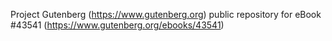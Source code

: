 Project Gutenberg (https://www.gutenberg.org) public repository for eBook #43541 (https://www.gutenberg.org/ebooks/43541)
